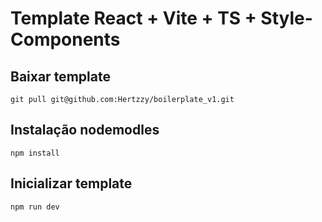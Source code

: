 # Template React + Vite + TS + Style-Components

## Baixar template

```
git pull git@github.com:Hertzzy/boilerplate_v1.git
```

## Instalação nodemodles

```
npm install
```

## Inicializar template

```
npm run dev
```
